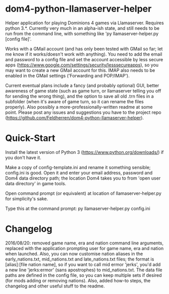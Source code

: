 # dom4-python-llamaserver-helper
Helper application for playing Dominions 4 games via Llamaserver. Requires python 3.*. Currently very much in an alpha-ish state, and still needs to be run from the command line, with something like 'py llamaserver-helper.py [config file]'. 

Works with a GMail account (and has only been tested with GMail so far; let me know if it works/doesn't work with anything). You need to add the email and password to a config file and set the account accessible by less secure apps (https://www.google.com/settings/security/lesssecureapps), so you may want to create a new GMail account for this. IMAP also needs to be enabled in the GMail settings ('Forwarding and POP/IMAP').

Current eventual plans include a fancy (and probably optional) GUI, better awareness of game state (such as game turn, or llamaserver telling you off for sending the wrong thing), and the option to save all old .trn files in a subfolder (when it's aware of game turn, so it can rename the files properly). Also possibly a more-professionally-written readme at some point.
Please post any issues and suggestions you have to the project repo (https://github.com/Feldherren/dom4-python-llamaserver-helper).

# Quick-Start
Install the latest version of Python 3 (https://www.python.org/downloads/) if you don't have it.

Make a copy of config-template.ini and rename it something sensible; config.ini is good. Open it and enter your email address, password and Dom4 data directory path; the location Dom4 takes you to from 'open user data directory' in game tools.

Open command prompt (or equivalent) at location of llamaserver-helper.py for simplicity's sake.

Type this at the command prompt: py llamaserver-helper.py config.ini

# Changelog
2016/08/20: removed game name, era and nation command line arguments, replaced with the application prompting user for game name, era and nation when launched. Also, you can now customise nation aliases in the early_nations.txt, mid_nations.txt and late_nations.txt files; the format is [alias]:[file nation name], so if you want to call mid ermor 'jerks', you'd add a new line 'jerks:ermor' (sans apostrophes) to mid_nations.txt. The data file paths are defined in the config file, so you can keep multiple sets if desired (for mods adding or removing nations). Also, added how-to steps, the changelog and other useful stuff to the readme.